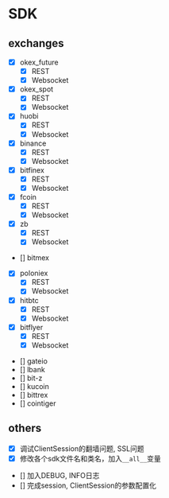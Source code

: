 # SDK

## exchanges

- [x] okex_future
    - [x] REST
    - [x] Websocket

- [x] okex_spot
    - [x] REST
    - [x] Websocket

- [x] huobi
    - [x] REST
    - [x] Websocket

- [x] binance
    - [x] REST
    - [x] Websocket

- [x] bitfinex
    - [x] REST
    - [x] Websocket

- [x] fcoin
    - [x] REST
    - [x] Websocket

- [x] zb
    - [x] REST
    - [X] Websocket

- [] bitmex

- [x] poloniex
    - [x] REST
    - [x] Websocket

- [x] hitbtc
    - [x] REST
    - [x] Websocket

- [x] bitflyer
    - [x] REST
    - [x] Websocket

- [] gateio
- [] lbank
- [] bit-z
- [] kucoin
- [] bittrex
- [] cointiger

## others

- [x] 调试ClientSession的翻墙问题, SSL问题
- [x] 修改各个sdk文件名和类名，加入`__all__`变量
- [] 加入DEBUG, INFO日志
- [] 完成session, ClientSession的参数配置化
